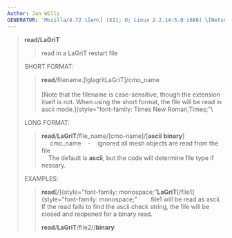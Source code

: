 ```yaml
---
Author: Jan Wills
GENERATOR: 'Mozilla/4.72 \[en\] (X11; U; Linux 2.2.14-5.0 i686) \[Netscape\]'
---
```


> **read/LaGriT**
>
> > read in a LaGriT restart file
>
> SHORT FORMAT:
>
> > **read**/filename.\[lglagritLaGriT\]/cmo\_name\
> > \
> > [Note that the filename is case-sensitive, though the extension
> > itself is not. When using the short format, the file will be read in
> > ascii mode.]{style="font-family: Times New Roman,Times;"\
>
> LONG FORMAT:
>
> > **read**/**LaGriT**/file\_name/\[cmo-name\]/\[**ascii**
> > **binary**\]\
> >      cmo\_name    -    ignored all mesh objects are read from the
> > file\
> >     The default is **ascii**, but the code will determine file type
> > if nessary.
>
> EXAMPLES:
>
> > **read**[/]{style="font-family: monospace;"**LaGriT**[/file1]{style="font-family: monospace;"       
> > file1 will be read as ascii.  If the read fails to find the ascii
> > check string, the file will be closed and reopened for a binary
> > read.
> >
> > **read**/**LaGriT**/file2//**binary**
